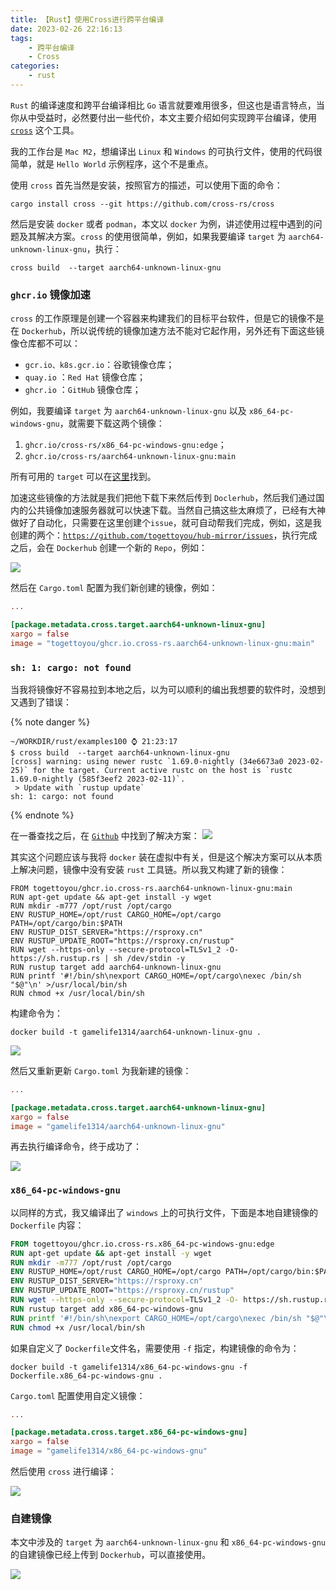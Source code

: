 ```yaml
---
title: 【Rust】使用Cross进行跨平台编译
date: 2023-02-26 22:16:13
tags:
    - 跨平台编译
    - Cross
categories:
    - rust
---
```


`Rust` 的编译速度和跨平台编译相比 `Go` 语言就要难用很多，但这也是语言特点，当你从中受益时，必然要付出一些代价，本文主要介绍如何实现跨平台编译，使用 [`cross`](https://github.com/cross-rs/cross) 这个工具。

我的工作台是 `Mac M2`，想编译出 `Linux` 和 `Windows` 的可执行文件，使用的代码很简单，就是 `Hello World` 示例程序，这个不是重点。

使用 `cross` 首先当然是安装，按照官方的描述，可以使用下面的命令：

```shell
cargo install cross --git https://github.com/cross-rs/cross
```

然后是安装 `docker` 或者 `podman`，本文以 `docker` 为例，讲述使用过程中遇到的问题及其解决方案。`cross` 的使用很简单，例如，如果我要编译 `target` 为 `aarch64-unknown-linux-gnu`，执行：

```
cross build  --target aarch64-unknown-linux-gnu
```

<!-- more -->

### `ghcr.io` 镜像加速

`cross` 的工作原理是创建一个容器来构建我们的目标平台软件，但是它的镜像不是在 `Dockerhub`，所以说传统的镜像加速方法不能对它起作用，另外还有下面这些镜像仓库都不可以：

- `gcr.io、k8s.gcr.io`：谷歌镜像仓库；
- `quay.io` ：`Red Hat` 镜像仓库；
- `ghcr.io` ：`GitHub` 镜像仓库；

例如，我要编译 `target` 为 `aarch64-unknown-linux-gnu` 以及 `x86_64-pc-windows-gnu`，就需要下载这两个镜像：

1. `ghcr.io/cross-rs/x86_64-pc-windows-gnu:edge`；
2. `ghcr.io/cross-rs/aarch64-unknown-linux-gnu:main`

所有可用的 `target` 可以在[这里](https://github.com/cross-rs/cross/blob/main/docker/Dockerfile.x86_64-pc-windows-gnu)找到。

加速这些镜像的方法就是我们把他下载下来然后传到 `Doclerhub`，然后我们通过国内的公共镜像加速服务器就可以快速下载。当然自己搞这些太麻烦了，已经有大神做好了自动化，只需要在这里创建个`issue`，就可自动帮我们完成，例如，这是我创建的两个：[`https://github.com/togettoyou/hub-mirror/issues`](https://github.com/togettoyou/hub-mirror/issues/created_by/gamelife1314)，执行完成之后，会在 `Dockerhub` 创建一个新的 `Repo`，例如：

![](hub-mirror.png)

然后在 `Cargo.toml` 配置为我们新创建的镜像，例如：

```toml
...

[package.metadata.cross.target.aarch64-unknown-linux-gnu]
xargo = false
image = "togettoyou/ghcr.io.cross-rs.aarch64-unknown-linux-gnu:main"
```

### `sh: 1: cargo: not found`

当我将镜像好不容易拉到本地之后，以为可以顺利的编出我想要的软件时，没想到又遇到了错误：

{% note danger %}
```
~/WORKDIR/rust/examples100 ⌚ 21:23:17
$ cross build  --target aarch64-unknown-linux-gnu
[cross] warning: using newer rustc `1.69.0-nightly (34e6673a0 2023-02-25)` for the target. Current active rustc on the host is `rustc 1.69.0-nightly (585f3eef2 2023-02-11)`.
 > Update with `rustup update`
sh: 1: cargo: not found
```
{% endnote %}

在一番查找之后，在 [`Github`](https://github.com/cross-rs/cross/issues/260#issuecomment-1132237489) 中找到了解决方案：
![](cargo-not-found.png)

其实这个问题应该与我将 `docker` 装在虚拟中有关，但是这个解决方案可以从本质上解决问题，镜像中没有安装 `rust` 工具链。所以我又构建了新的镜像：

```Dockerfie Dockerfile
FROM togettoyou/ghcr.io.cross-rs.aarch64-unknown-linux-gnu:main
RUN apt-get update && apt-get install -y wget
RUN mkdir -m777 /opt/rust /opt/cargo
ENV RUSTUP_HOME=/opt/rust CARGO_HOME=/opt/cargo PATH=/opt/cargo/bin:$PATH
ENV RUSTUP_DIST_SERVER="https://rsproxy.cn"
ENV RUSTUP_UPDATE_ROOT="https://rsproxy.cn/rustup"
RUN wget --https-only --secure-protocol=TLSv1_2 -O- https://sh.rustup.rs | sh /dev/stdin -y
RUN rustup target add aarch64-unknown-linux-gnu
RUN printf '#!/bin/sh\nexport CARGO_HOME=/opt/cargo\nexec /bin/sh "$@"\n' >/usr/local/bin/sh
RUN chmod +x /usr/local/bin/sh
```

构建命令为：

```
docker build -t gamelife1314/aarch64-unknown-linux-gnu .
```

![](docker-build-linux.png)

然后又重新更新 `Cargo.toml` 为我新建的镜像：

```toml Cargo.toml
...

[package.metadata.cross.target.aarch64-unknown-linux-gnu]
xargo = false
image = "gamelife1314/aarch64-unknown-linux-gnu"
```

再去执行编译命令，终于成功了：

![](cross-linux-build.png)

### `x86_64-pc-windows-gnu`

以同样的方式，我又编译出了 `windows` 上的可执行文件，下面是本地自建镜像的 `Dockerfile` 内容：

```Dockerfile Dockerfile.x86_64-pc-windows-gnu
FROM togettoyou/ghcr.io.cross-rs.x86_64-pc-windows-gnu:edge
RUN apt-get update && apt-get install -y wget
RUN mkdir -m777 /opt/rust /opt/cargo
ENV RUSTUP_HOME=/opt/rust CARGO_HOME=/opt/cargo PATH=/opt/cargo/bin:$PATH
ENV RUSTUP_DIST_SERVER="https://rsproxy.cn"
ENV RUSTUP_UPDATE_ROOT="https://rsproxy.cn/rustup"
RUN wget --https-only --secure-protocol=TLSv1_2 -O- https://sh.rustup.rs | sh /dev/stdin -y
RUN rustup target add x86_64-pc-windows-gnu
RUN printf '#!/bin/sh\nexport CARGO_HOME=/opt/cargo\nexec /bin/sh "$@"\n' >/usr/local/bin/sh
RUN chmod +x /usr/local/bin/sh
```

如果自定义了 `Dockerfile`文件名，需要使用 `-f` 指定，构建镜像的命令为：

```
docker build -t gamelife1314/x86_64-pc-windows-gnu -f Dockerfile.x86_64-pc-windows-gnu .
```

`Cargo.toml` 配置使用自定义镜像：

```toml Cargo.toml
...

[package.metadata.cross.target.x86_64-pc-windows-gnu]
xargo = false
image = "gamelife1314/x86_64-pc-windows-gnu"
```

然后使用 `cross` 进行编译：

![](cross-win-build.png)

### 自建镜像

本文中涉及的 `target` 为 `aarch64-unknown-linux-gnu` 和 `x86_64-pc-windows-gnu` 的自建镜像已经上传到 `Dockerhub`，可以直接使用。

![](custom-build-image.png)
